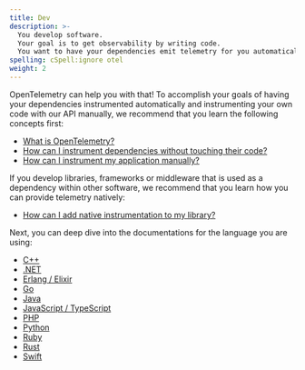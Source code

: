 ```yaml
---
title: Dev
description: >-
  You develop software. 
  Your goal is to get observability by writing code. 
  You want to have your dependencies emit telemetry for you automatically.
spelling: cSpell:ignore otel
weight: 2
---
```


OpenTelemetry can help you with that! To accomplish your goals of having your
dependencies instrumented automatically and instrumenting your own code with our
API manually, we recommend that you learn the following concepts first:

- [What is OpenTelemetry?](/docs/concepts/what-is-opentelemetry/)
- [How can I instrument dependencies without touching their code?](/docs/concepts/instrumenting/#automatic-instrumentation)
- [How can I instrument my application manually?](/docs/concepts/instrumenting/#manual-instrumentation)

If you develop libraries, frameworks or middleware that is used as a dependency
within other software, we recommend that you learn how you can provide telemetry
natively:

- [How can I add native instrumentation to my library?](/docs/concepts/instrumenting-library/)

Next, you can deep dive into the documentations for the language you are using:

- [C++](/docs/instrumentation/cpp/)
- [.NET](/docs/instrumentation/net/)
- [Erlang / Elixir](/docs/instrumentation/erlang/)
- [Go](/docs/instrumentation/go/)
- [Java](/docs/instrumentation/java/)
- [JavaScript / TypeScript](/docs/instrumentation/js/)
- [PHP](/docs/instrumentation/php/)
- [Python](/docs/instrumentation/python/)
- [Ruby](/docs/instrumentation/ruby/)
- [Rust](/docs/instrumentation/rust/)
- [Swift](/docs/instrumentation/swift/)
